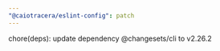 ```yaml
---
"@caiotracera/eslint-config": patch
---
```


chore(deps): update dependency @changesets/cli to v2.26.2
